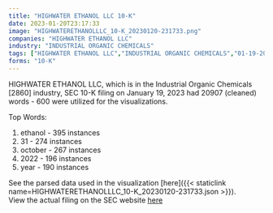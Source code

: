 ```yaml
---
title: "HIGHWATER ETHANOL LLC 10-K"
date: 2023-01-20T23:17:33
image: "HIGHWATERETHANOLLLC_10-K_20230120-231733.png"
companies: "HIGHWATER ETHANOL LLC"
industry: "INDUSTRIAL ORGANIC CHEMICALS"
tags: ["HIGHWATER ETHANOL LLC","INDUSTRIAL ORGANIC CHEMICALS","01-19-2023","10-K"]
forms: "10-K"
---
```

HIGHWATER ETHANOL LLC, which is in the Industrial Organic Chemicals [2860] industry, SEC 10-K filing on January 19, 2023 had 20907 (cleaned) words - 600 were utilized for the visualizations.

Top Words:
1. ethanol - 395 instances
2. 31 - 274 instances
3. october - 267 instances
4. 2022 - 196 instances
5. year - 190 instances


See the parsed data used in the visualization [here]({{< staticlink name=HIGHWATERETHANOLLLC_10-K_20230120-231733.json >}}).  
View the actual filing on the SEC website [here](https://www.sec.gov/Archives/edgar/data/1371451/0001371451-23-000003.txt)